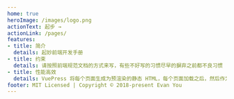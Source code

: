 ```yaml
---
home: true
heroImage: /images/logo.png
actionText: 起步 →
actionLink: /pages/
features:
- title: 简介
  details: 起妙前端开发手册
- title: 约束
  details: 请按照前端规范文档的方式来写，有些不好写的习惯尽早的摒弃之前都不良习惯
- title: 性能高效
  details: VuePress 将每个页面生成为预渲染的静态 HTML，每个页面加载之后，然后作为单页面应用程序(SPA)运行。
footer: MIT Licensed | Copyright © 2018-present Evan You
---
```

